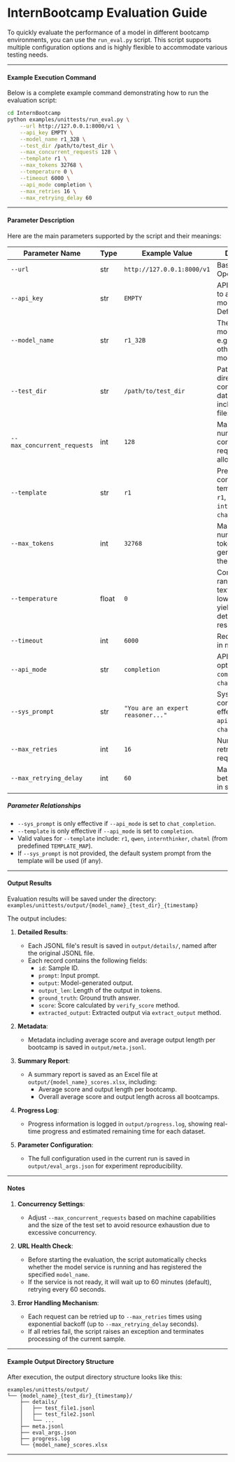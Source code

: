 # InternBootcamp Evaluation Guide

To quickly evaluate the performance of a model in different bootcamp environments, you can use the `run_eval.py` script. This script supports multiple configuration options and is highly flexible to accommodate various testing needs.

---

#### Example Execution Command

Below is a complete example command demonstrating how to run the evaluation script:

```bash
cd InternBootcamp
python examples/unittests/run_eval.py \
    --url http://127.0.0.1:8000/v1 \
    --api_key EMPTY \
    --model_name r1_32B \
    --test_dir /path/to/test_dir \
    --max_concurrent_requests 128 \
    --template r1 \
    --max_tokens 32768 \
    --temperature 0 \
    --timeout 6000 \
    --api_mode completion \
    --max_retries 16 \
    --max_retrying_delay 60
```

---

#### Parameter Description

Here are the main parameters supported by the script and their meanings:

| Parameter Name              | Type   | Example Value                   | Description                                                                 |
|----------------------------|--------|----------------------------------|-----------------------------------------------------------------------------|
| `--url`                    | str    | `http://127.0.0.1:8000/v1`      | Base URL for the OpenAI API.                                               |
| `--api_key`                | str    | `EMPTY`                         | API key required to access the model service. Default is `EMPTY`.          |
| `--model_name`             | str    | `r1_32B`                        | The name of the model used, e.g., `r1_32B` or other custom model names.     |
| `--test_dir`               | str    | `/path/to/test_dir`             | Path to the directory containing test data (should include JSONL files).   |
| `--max_concurrent_requests`| int    | `128`                           | Maximum number of concurrent requests allowed globally.                    |
| `--template`               | str    | `r1`                            | Predefined conversation template (e.g., `r1`, `qwen`, `internthinker`, `chatml`). |
| `--max_tokens`             | int    | `32768`                         | Maximum number of tokens generated by the model.                           |
| `--temperature`            | float  | `0`                             | Controls randomness in text generation; lower values yield more deterministic results. |
| `--timeout`                | int    | `6000`                          | Request timeout in milliseconds.                                           |
| `--api_mode`               | str    | `completion`                    | API mode; options are `completion` or `chat_completion`.                   |
| `--sys_prompt`             | str    | `"You are an expert reasoner..."` | System prompt content; only effective when `api_mode` is `chat_completion`. |
| `--max_retries`            | int    | `16`                            | Number of retries per failed request.                                      |
| `--max_retrying_delay`     | int    | `60`                            | Maximum delay between retries in seconds.                                  |

##### Parameter Relationships
- `--sys_prompt` is only effective if `--api_mode` is set to `chat_completion`.
- `--template` is only effective if `--api_mode` is set to `completion`.
- Valid values for `--template` include: `r1`, `qwen`, `internthinker`, `chatml` (from predefined `TEMPLATE_MAP`).
- If `--sys_prompt` is not provided, the default system prompt from the template will be used (if any).

---

#### Output Results

Evaluation results will be saved under the directory:  
`examples/unittests/output/{model_name}_{test_dir}_{timestamp}`

The output includes:

1. **Detailed Results**:
   - Each JSONL file's result is saved in `output/details/`, named after the original JSONL file.
   - Each record contains the following fields:
     - `id`: Sample ID.
     - `prompt`: Input prompt.
     - `output`: Model-generated output.
     - `output_len`: Length of the output in tokens.
     - `ground_truth`: Ground truth answer.
     - `score`: Score calculated by `verify_score` method.
     - `extracted_output`: Extracted output via `extract_output` method.

2. **Metadata**:
   - Metadata including average score and average output length per bootcamp is saved in `output/meta.jsonl`.

3. **Summary Report**:
   - A summary report is saved as an Excel file at `output/{model_name}_scores.xlsx`, including:
     - Average score and output length per bootcamp.
     - Overall average score and output length across all bootcamps.

4. **Progress Log**:
   - Progress information is logged in `output/progress.log`, showing real-time progress and estimated remaining time for each dataset.

5. **Parameter Configuration**:
   - The full configuration used in the current run is saved in `output/eval_args.json` for experiment reproducibility.

---

#### Notes

1. **Concurrency Settings**:
   - Adjust `--max_concurrent_requests` based on machine capabilities and the size of the test set to avoid resource exhaustion due to excessive concurrency.

2. **URL Health Check**:
   - Before starting the evaluation, the script automatically checks whether the model service is running and has registered the specified `model_name`.
   - If the service is not ready, it will wait up to 60 minutes (default), retrying every 60 seconds.

3. **Error Handling Mechanism**:
   - Each request can be retried up to `--max_retries` times using exponential backoff (up to `--max_retrying_delay` seconds).
   - If all retries fail, the script raises an exception and terminates processing of the current sample.

---

#### Example Output Directory Structure

After execution, the output directory structure looks like this:

```
examples/unittests/output/
└── {model_name}_{test_dir}_{timestamp}/
    ├── details/
    │   ├── test_file1.jsonl
    │   ├── test_file2.jsonl
    │   └── ...
    ├── meta.jsonl
    ├── eval_args.json
    ├── progress.log
    └── {model_name}_scores.xlsx
```

---